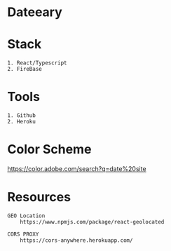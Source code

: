 # Dateeary

# Stack

    1. React/Typescript
    2. FireBase

# Tools

    1. Github
    2. Heroku

# Color Scheme
 https://color.adobe.com/search?q=date%20site
    
# Resources 
    GEO Location
        https://www.npmjs.com/package/react-geolocated

    CORS PROXY
        https://cors-anywhere.herokuapp.com/